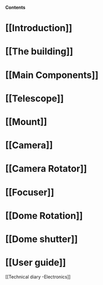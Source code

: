 **Contents**
# [[Introduction]]
# [[The building]]
# [[Main Components]]
# [[Telescope]]
# [[Mount]]
# [[Camera]]
# [[Camera Rotator]]
# [[Focuser]]
# [[Dome  Rotation]]
# [[Dome shutter]]

# [[User guide]]

[[Technical diary -Electronics]]




